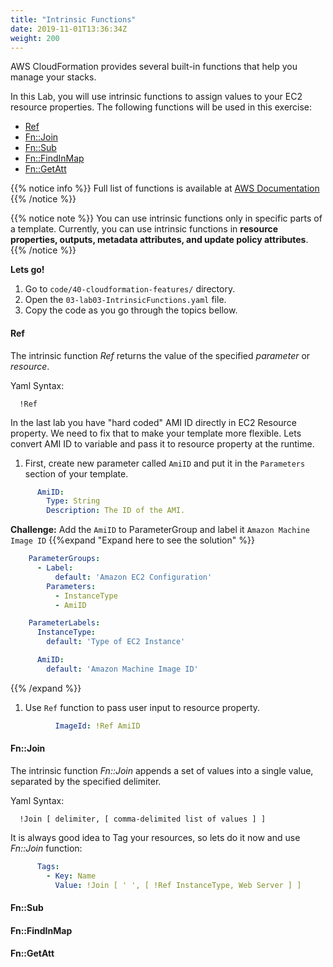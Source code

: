 ```yaml
---
title: "Intrinsic Functions"
date: 2019-11-01T13:36:34Z
weight: 200
---
```

  
AWS CloudFormation provides several built-in functions that help you manage your stacks. 

In this Lab, you will use intrinsic functions to assign values to your EC2 resource properties. 
The following functions will be used in this exercise:

* [Ref](#ref)
* [Fn::Join](#join)
* [Fn::Sub](#sub)
* [Fn::FindInMap](#find-in-map)
* [Fn::GetAtt](#get-att)

{{% notice info %}}
Full list of functions is available at 
[AWS Documentation](https://docs.aws.amazon.com/AWSCloudFormation/latest/UserGuide/intrinsic-function-reference.html) 
{{% /notice %}}

{{% notice note %}} 
You can use intrinsic functions only in specific parts of a template. Currently, you can use intrinsic functions in 
**resource properties, outputs, metadata attributes, and update policy attributes**.
{{% /notice %}}

**Lets go!**

1. Go to `code/40-cloudformation-features/` directory.
1. Open the `03-lab03-IntrinsicFunctions.yaml` file.
1. Copy the code as you go through the topics bellow.

#### Ref <a id="ref"></a>
The intrinsic function _Ref_ returns the value of the specified _parameter_ or _resource_.

Yaml Syntax:
```
  !Ref
```

In the last lab you have "hard coded" AMI ID directly in EC2 Resource property. We need to fix that to make your 
template more flexible. Lets convert AMI ID to variable and pass it to resource property at the runtime.

1. First, create new parameter called `AmiID` and put it in the `Parameters` section of your template.
```yaml
      AmiID:
        Type: String
        Description: The ID of the AMI.
```
**Challenge:**
Add the `AmiID` to ParameterGroup and label it `Amazon Machine Image ID`
{{%expand "Expand here to see the solution" %}}
```yaml
    ParameterGroups:
      - Label:
          default: 'Amazon EC2 Configuration'
        Parameters:
          - InstanceType
          - AmiID

    ParameterLabels:
      InstanceType:
        default: 'Type of EC2 Instance'

      AmiID:
        default: 'Amazon Machine Image ID'
```
{{% /expand %}}

1. Use `Ref` function to pass user input to resource property.
```yaml
          ImageId: !Ref AmiID
```

#### Fn::Join <a id="join"></a>
The intrinsic function _Fn::Join_ appends a set of values into a single value, separated by the specified delimiter.

Yaml Syntax:
```
  !Join [ delimiter, [ comma-delimited list of values ] ]
```

It is always good idea to Tag your resources, so lets do it now and use _Fn::Join_ function:

```yaml
      Tags:
        - Key: Name
          Value: !Join [ ' ', [ !Ref InstanceType, Web Server ] ]
```

#### Fn::Sub <a id="sub"></a>

#### Fn::FindInMap <a id="find-in-map"></a>

#### Fn::GetAtt <a id="get-att"></a>
